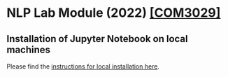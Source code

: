 # NLP Lab Module (2022) [[COM3029]](https://surreylearn.surrey.ac.uk/d2l/home/227102)

## Installation of Jupyter Notebook on local machines
Please find the [instructions for local installation here](https://#/).
